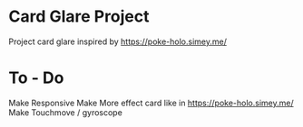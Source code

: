 # Card Glare Project
Project card glare inspired by https://poke-holo.simey.me/

# To - Do
Make Responsive
Make More effect card like in https://poke-holo.simey.me/
Make Touchmove / gyroscope